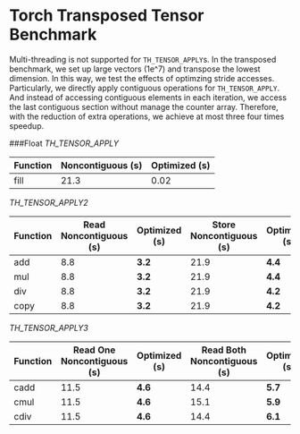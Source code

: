 # Torch Transposed Tensor Benchmark
Multi-threading is not supported for `TH_TENSOR_APPLY`s. In the transposed benchmark, we set up large vectors (1e^7) and transpose the lowest dimension. In this way, we test the effects of optimzing stride accesses. Particularly, we directly apply contiguous operations for `TH_TENSOR_APPLY`. And instead of accessing contiguous elements in each iteration, we access the last contiguous section without manage the counter array. Therefore, with the reduction of extra operations, we achieve at most three four times speedup.

###Float
*TH_TENSOR_APPLY*

Function | Noncontiguous (s) | Optimized (s) |
-------- | ---- | ---- |
fill     | 21.3 | 0.02 |

*TH_TENSOR_APPLY2*

Function | Read Noncontiguous (s) | Optimized (s) | Store Noncontiguous (s) | Optimized (s) | All Noncontiguous (s) | Optimized (s)
-------- | --- | --- | --- | --- | --- | --- |
add      | 8.8 | **3.2** | 21.9 | **4.4** | 22.2 | **6.2**
mul      | 8.8 | **3.2** | 21.9 | **4.4** | 22.2 | **6.2** 
div      | 8.8 | **3.2** | 21.9 | **4.2** | 22.2 | **5.8**
copy     | 8.8 | **3.2** | 21.9 | **4.2** | 22.2 | **5.8**

*TH_TENSOR_APPLY3*

Function | Read One Noncontiguous (s) | Optimized (s) | Read Both Noncontiguous (s) | Optimized (s) | Store Noncontiguous (s) | Optimized (s) | All Noncontiguous (s) | Optimized (s)
-------- | --- | --- | --- | --- | --- | --- | --- | --- |
cadd     | 11.5 | **4.6** | 14.4 | **5.7** | 22.1 | **5.2** | 24.1 | **9.2**
cmul     | 11.5 | **4.6** | 15.1 | **5.9** | 22.1 | **5.2** | 23.8 | **9.2**
cdiv     | 11.5 | **4.6** | 14.4 | **6.1** | 22.1 | **5.2** | 23.8 | **9.2**
